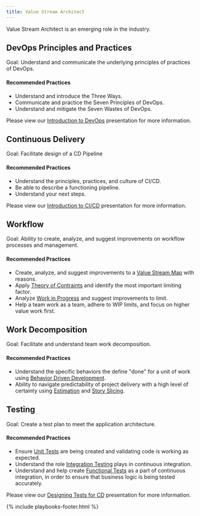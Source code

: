 ```yaml
---
title: Value Stream Architect
---
```


Value Stream Architect is an emerging role in the industry.

## DevOps Principles and Practices

Goal: Understand and communicate the underlying principles of practices of DevOps.

#### Recommended Practices

- Understand and introduce the Three Ways.
- Communicate and practice the Seven Principles of DevOps.
- Understand and mitigate the Seven Wastes of DevOps.

Please view our [Introduction to DevOps](http://devops.walmart.com/presos/intro-to-devops/index.html#/) presentation for more information.

## Continuous Delivery

Goal: Facilitate design of a CD Pipeline

#### Recommended Practices

- Understand the principles, practices, and culture of CI/CD.
- Be able to describe a functioning pipeline.
- Understand your next steps.

Please view our [Introduction to CI/CD](http://devops.walmart.com/presos/intro-to-cd/index.html#/) presentation for more information.

## Workflow

Goal: Ability to create, analyze, and suggest improvements on workflow processes and management.

#### Recommended Practices

- Create, analyze, and suggest improvements to a [Value Stream Map](../vsm.html) with reasons.
- Apply [Theory of Contraints](../identifying-constraints.html) and identify the most important limiting factor.
- Analyze [Work in Progress](../workflow-management/limiting-wip.html) and suggest improvements to limit.
- Help a team work as a team, adhere to WIP limits, and focus on higher value work first.

## Work Decomposition

Goal: Facilitate and understand team work decomposition.

#### Recommended Practices

- Understand the specific behaviors the define "done" for a unit of work using [Behavior Driven Development](../work-decomposition/behavior-driven-development.html).
- Ability to navigate predictability of project delivery with a high level of certainty using [Estimation](../work-decomposition/complexity-workbreakdown.html) and [Story Slicing](../work-decomposition/story-slicing.html).

## Testing

Goal: Create a test plan to meet the application architecture.

#### Recommended Practices

- Ensure [Unit Tests](../testing-process/unit-testing.html) are being created and validating code is working as expected.
- Understand the role [Integration Testing](../testing-process/integration-testing.html) plays in continuous integration.
- Understand and help create [Functional Tests](../testing-process/functional-testing.html) as a part of continuous integration, in order to ensure that business logic is being tested accurately.

Please view our [Designing Tests for CD](http://devops.walmart.com/presos/testing-for-cd/index.html#/) presentation for more information.

{% include playbooks-footer.html %}
